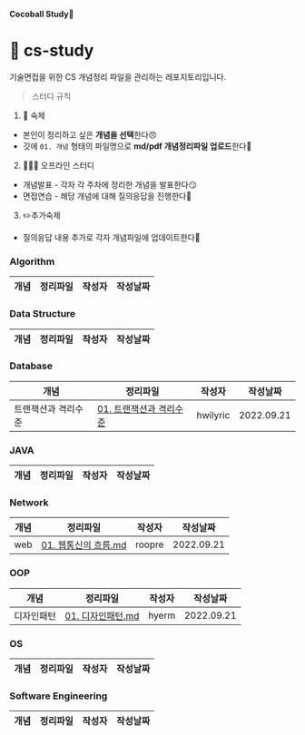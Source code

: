 
**Cocoball Study🍪**
# :green_book: cs-study
기술면접을 위한 CS 개념정리 파일을 관리하는 레포지토리입니다.

> 스터디 규칙
1. 📝 숙제
- 본인이 정리하고 싶은 **개념을 선택**한다😠
- 깃에  `01. 개념`  형태의 파일명으로 **md/pdf  개념정리파일 업로드**한다🥳
2. 🙇🏼‍♀️ 오프라인 스터디
- 개념발표 - 각자 각 주차에 정리한 개념을 발표한다😏
- 면접연습 - 해당 개념에 대해 질의응답을 진행한다🤔
3. ✏️추가숙제
- 질의응답 내용 추가로 각자 개념파일에 업데이트한다😤


### Algorithm
| 개념 | 정리파일 | 작성자 | 작성날짜 |
| ------ | -- | -- | --|

### Data Structure
| 개념 | 정리파일 | 작성자 | 작성날짜 |
| ------ | -- | -- | --|

### Database
| 개념 | 정리파일 | 작성자 | 작성날짜 |
| ------ | -- | -- | --|
| 트랜잭션과 격리수준 | [01. 트랜잭션과 격리수준](https://neat-vest-cdf.notion.site/f12b11062d184f6d97f46019dd8c20ea) | hwilyric | 2022.09.21 |

### JAVA
| 개념 | 정리파일 | 작성자 | 작성날짜 |
| ------ | -- | -- | --|

### Network
| 개념 | 정리파일 | 작성자 | 작성날짜 |
| ------ | -- | -- | --|
| web | [01. 웹통신의 흐름.md]() | roopre | 2022.09.21 |

### OOP
| 개념 | 정리파일 | 작성자 | 작성날짜 |
| ------ | -- | -- | --|
| 디자인패턴 | [01. 디자인패턴.md]() | hyerm | 2022.09.21 |

### OS
| 개념 | 정리파일 | 작성자 | 작성날짜 |
| ------ | -- | -- | --|

### Software Engineering
| 개념 | 정리파일 | 작성자 | 작성날짜 |
| ------ | -- | -- | --|
